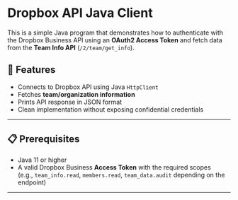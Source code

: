 # Dropbox API Java Client

This is a simple Java program that demonstrates how to authenticate with the Dropbox Business API using an **OAuth2 Access Token** and fetch data from the **Team Info API** (`/2/team/get_info`).  

## 🚀 Features
- Connects to Dropbox API using Java `HttpClient`
- Fetches **team/organization information**
- Prints API response in JSON format
- Clean implementation without exposing confidential credentials

---

## 📋 Prerequisites
- Java 11 or higher
- A valid Dropbox Business **Access Token** with the required scopes  
  (e.g., `team_info.read`, `members.read`, `team_data.audit` depending on the endpoint)

---
